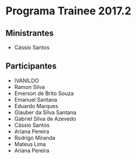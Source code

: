 # Programa Trainee 2017.2

## Ministrantes
- Cássio Santos

## Participantes


- IVANILDO
- Ramon Silva
- Emerson de Brito Souza
- Emanuel Santana
- Eduardo Marques
- Glauber da Silva Santana
- Gabriel Silva de Azevedo
- Cássio Santos
- Ariana Pereira
- Rodrigo Miranda
- Mateus Lima
- Ariana Pereira
